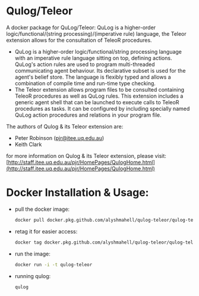 # Qulog/Teleor
A docker package for QuLog/Teleor: QuLog is a higher-order logic/functional/(string processing)/(imperative rule) language, the Teleor extension allows for the consultation of TeleoR procedures.  

- QuLog is a higher-order logic/functional/string processing language with an imperative rule language sitting on top, defining actions. QuLog's action rules are used to program multi-threaded communicating agent behaviour. Its declarative subset is used for the agent's belief store. The language is flexibly typed and allows a combination of compile time and run-time type checking.
- The Teleor extension allows program files to be consulted containing TeleoR procedures as well as QuLog rules. This extension includes a generic agent shell that can be launched to execute calls to TeleoR procedures as tasks. It can be configured by including specially named QuLog action procedures and relations in your program file.

The authors of Qulog & its Teleor extension are:
- Peter Robinson (pjr@itee.uq.edu.au)
- Keith Clark  

for more information on  Qulog & its Teleor extension, please visit: [http://staff.itee.uq.edu.au/pjr/HomePages/QulogHome.html](http://staff.itee.uq.edu.au/pjr/HomePages/QulogHome.html)

# Docker Installation & Usage:
- pull the docker image:
  ```sh
  docker pull docker.pkg.github.com/alyshmahell/qulog-teleor/qulog-teleor:latest
  ```
- retag it for easier access:
  ```sh
  docker tag docker.pkg.github.com/alyshmahell/qulog-teleor/qulog-teleor qulog-teleor
  ```
- run the image:
  ```sh
  docker run -i -t qulog-teleor
  ````
- running qulog:
  ```sh
  qulog
  ```
